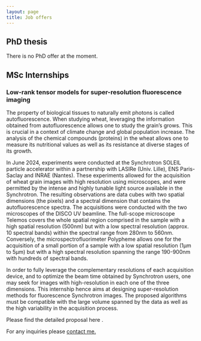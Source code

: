 ```yaml
---
layout: page
title: Job offers
---
```

## PhD thesis

There is no PhD offer at the moment.

## MSc Internships

### Low-rank tensor models for super-resolution fluorescence imaging

The property of biological tissues to naturally emit photons is called autofluorescence.  When studying wheat, leveraging the information obtained
from autofluorescence allows one to study the grain’s grows. This is crucial in a context of climate change
and global population increase. The analysis of the chemical compounds (proteins) in the wheat allows one
to measure its nutritional values as well as its resistance at diverse stages of its growth.

In June 2024, experiments were conducted at the Synchrotron SOLEIL particle accelerator within a partnership
with LASIRe (Univ. Lille), ENS Paris-Saclay and INRAE (Nantes). These experiments allowed for the
acquisition of wheat grain images with high resolution using microscopes, and were permitted by the intense
and highly tunable light source available in the Synchrotron. The resulting observations are data cubes with
two spatial dimensions (the pixels) and a spectral dimension that contains the autofluorescence spectra.
The acquisitions were conducted with the two microscopes of the DISCO UV beamline. The full-scope
microscope Telemos covers the whole spatial region comprised in the sample with a high spatial resolution
(500nm) but with a low spectral resolution (approx. 10 spectral bands) within the spectral range from 280nm
to 560nm. Conversely, the microspectrofluorimeter Polypheme allows one for the acquisition of a small portion
of a sample with a low spatial resolution (1μm to 5μm) but with a high spectral resolution spanning the
range 190-900nm with hundreds of spectral bands.

In order to fully leverage the complementary resolutions of each acquisition device, and to optimize the
beam time obtained by Synchrotron users, one may seek for images with high-resolution in each one of
the three dimensions. This internship hence aims at designing super-resolution methods for fluorescence
Synchrotron images. The proposed algorithms must be compatible with the large volume spanned by the
data as well as the high variability in the acquisition process.

Please find the detailed proposal <a> here </a>.

For any inquiries please <a href="mailto:clemence.prevost@univ-lille.fr">contact me. </a>

